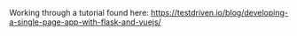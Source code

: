 Working through a tutorial found here: https://testdriven.io/blog/developing-a-single-page-app-with-flask-and-vuejs/